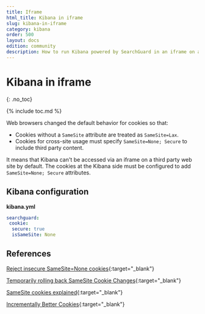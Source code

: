 ```yaml
---
title: Iframe
html_title: Kibana in iframe
slug: kibana-in-iframe
category: kibana
order: 500
layout: docs
edition: community
description: How to run Kibana powered by SearchGuard in an iframe on a third party website.
---
```

<!---
Copyright 2020 floragunn GmbH
-->

# Kibana in iframe
{: .no_toc}

{% include toc.md %}

Web browsers changed the default behavior for cookies so that:

* Cookies without a `SameSite` attribute are treated as `SameSite=Lax`.
* Cookies for cross-site usage must specify `SameSite=None; Secure` to include third party content.

It means that Kibana can't be accessed via an iframe on a third party web site by default. The cookies at the Kibana side must be configured to add `SameSite=None; Secure` attributes.

## Kibana configuration

**kibana.yml**
```yaml
searchguard:
 cookie:
  secure: true
  isSameSite: None
```

## References

[Reject insecure SameSite=None cookies](https://www.chromestatus.com/feature/5633521622188032){:target="_blank"}

[Temporarily rolling back SameSite Cookie Changes](https://blog.chromium.org/2020/04/temporarily-rolling-back-samesite.html){:target="_blank"}

[SameSite cookies explained](https://web.dev/samesite-cookies-explained/){:target="_blank"}

[Incrementally Better Cookies](https://tools.ietf.org/html/draft-west-cookie-incrementalism-00){:target="_blank"}

